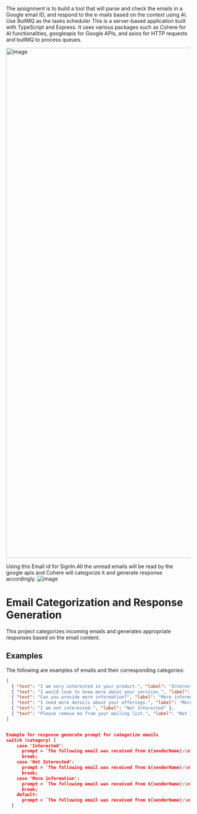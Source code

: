 The assignment is to build a tool that will parse and check the emails in a Google email ID, and respond to the e-mails based on the context using AI. Use BullMQ as the tasks scheduler This is a server-based application built with TypeScript and Express. It uses various packages such as Cohere for AI functionalities, googleapis for Google APIs, and axios for HTTP requests and bullMQ to process queues.

<img width="1391" alt="image" src="https://github.com/roshan9888/EmailAutomationSystem/assets/100696071/320eb674-c9d7-46fb-a5b6-b362928acaf3">

Using this Email id for SignIn.All the unread emails will be read by the google apis and Cohere will categorize it and generate response accordingly.
![image](https://github.com/roshan9888/EmailAutomationSystem/assets/100696071/fdeeebe8-8776-4888-8deb-b79a15449c25)

# Email Categorization and Response Generation

This project categorizes incoming emails and generates appropriate responses based on the email content.

## Examples

The following are examples of emails and their corresponding categories:

```json
[
  { "text": "I am very interested in your product.", "label": "Interested" },
  { "text": "I would love to know more about your services.", "label": "Interested" },
  { "text": "Can you provide more information?", "label": "More information" },
  { "text": "I need more details about your offerings.", "label": "More information" },
  { "text": "I am not interested.", "label": "Not Interested" },
  { "text": "Please remove me from your mailing list.", "label": "Not Interested" }
]


Example for response generate prompt for categorize emails
switch (category) {
    case 'Interested':
      prompt = `The following email was received from ${senderName}:\n"${emailContent}"\n\nWrite a response to someone who is interested in our service and wants to know more. Offer to schedule a demo call and in best regards write AI Automation Response.`;
      break;
    case 'Not Interested':
      prompt = `The following email was received from ${senderName}:\n"${emailContent}"\n\nWrite a polite response to someone who is not interested in our service and in best regards write AI Automation Response.`;
      break;
    case 'More information':
      prompt = `The following email was received from ${senderName}:\n"${emailContent}"\n\nWrite a response to someone who wants more information about our service. Provide detailed information and offer to answer any questions and in best regards write AI Automation Response.`;
      break;
    default:
      prompt = `The following email was received from ${senderName}:\n"${emailContent}"\n\nWrite a response to an email and in best regards write AI Automation Response.`;
  }
